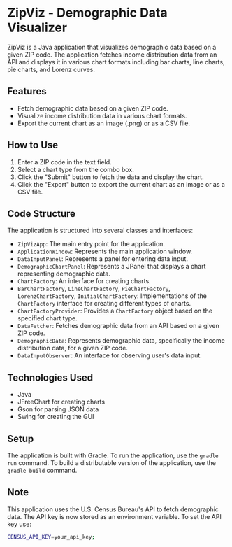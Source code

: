 # ZipViz - Demographic Data Visualizer

ZipViz is a Java application that visualizes demographic data based on a given ZIP code. The application fetches income distribution data from an API and displays it in various chart formats including bar charts, line charts, pie charts, and Lorenz curves.

## Features

- Fetch demographic data based on a given ZIP code.
- Visualize income distribution data in various chart formats.
- Export the current chart as an image (.png) or as a CSV file.

## How to Use

1. Enter a ZIP code in the text field.
2. Select a chart type from the combo box.
3. Click the "Submit" button to fetch the data and display the chart.
4. Click the "Export" button to export the current chart as an image or as a CSV file.

## Code Structure

The application is structured into several classes and interfaces:

- `ZipVizApp`: The main entry point for the application.
- `ApplicationWindow`: Represents the main application window.
- `DataInputPanel`: Represents a panel for entering data input.
- `DemographicChartPanel`: Represents a JPanel that displays a chart representing demographic data.
- `ChartFactory`: An interface for creating charts.
- `BarChartFactory`, `LineChartFactory`, `PieChartFactory`, `LorenzChartFactory`, `InitialChartFactory`: Implementations of the `ChartFactory` interface for creating different types of charts.
- `ChartFactoryProvider`: Provides a `ChartFactory` object based on the specified chart type.
- `DataFetcher`: Fetches demographic data from an API based on a given ZIP code.
- `DemographicData`: Represents demographic data, specifically the income distribution data, for a given ZIP code.
- `DataInputObserver`: An interface for observing user's data input.

## Technologies Used

- Java
- JFreeChart for creating charts
- Gson for parsing JSON data
- Swing for creating the GUI

## Setup

The application is built with Gradle. To run the application, use the `gradle run` command. To build a distributable version of the application, use the `gradle build` command.

## Note

This application uses the U.S. Census Bureau's API to fetch demographic data. The API key is now stored as an environment variable. To set the API key use:

```bash
CENSUS_API_KEY=your_api_key;